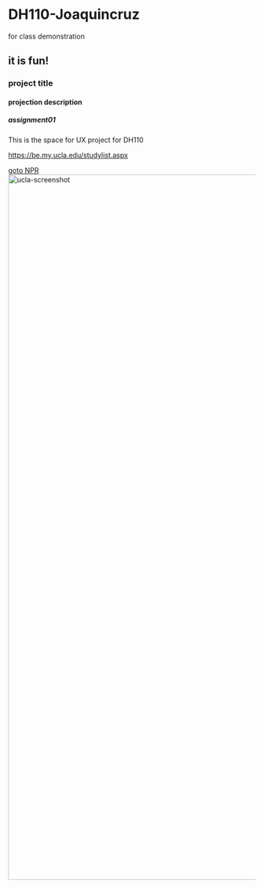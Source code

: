 # DH110-Joaquincruz
for class demonstration 

## it is fun! 

### project title

#### projection description 

##### assignment01

This is the space for UX project for DH110 


https://be.my.ucla.edu/studylist.aspx


[goto NPR](http://npr.org)
<img width="1436" alt="ucla-screenshot" src="https://user-images.githubusercontent.com/114783914/230437234-26c5f3ce-e6a3-4287-b377-f95f8e8b38d1.png">
